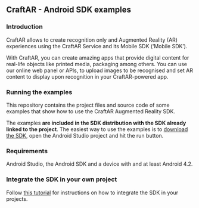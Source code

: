 ## CraftAR - Android SDK examples

### Introduction

CraftAR allows to create recognition only and Augmented Reality (AR)
experiences using the CraftAR Service and its Mobile SDK (‘Mobile SDK’).

With CraftAR, you can create amazing apps that provide digital content
for real-life objects like printed media, packaging among others. You
can use our online web panel or APIs, to upload images to be recognised and set
AR content to display upon recognition in your CraftAR-powered
app.

### Running the examples

This repository contains the project files and source code of some examples
that show how to use the CraftAR Augmented Reality SDK.

The examples **are included in the SDK distribution with the SDK already linked to
the project**. The easiest way to use the examples is to 
[download the SDK](http://documentation.catchoom.com/documentation/augmented-reality-sdk/android-augmented-reality-sdk/), 
open the Android Studio project and hit the run button.

### Requirements

Android Studio, the Android SDK and a device with and at least Android 4.2.

### Integrate the SDK in your own project

Follow [this tutorial](http://support.catchoom.com/customer/en/portal/articles/1891850-tutorial-set-up-the-android-project) for instructions on how to integrate the SDK in your projects.

